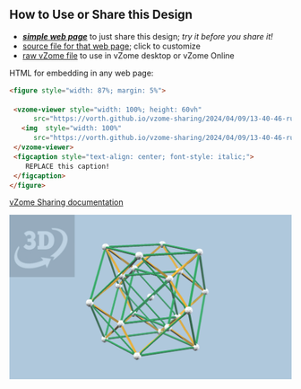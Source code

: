 
## How to Use or Share this Design

 - [***simple web page***](<https://vorth.github.io/vzome-sharing/2024/04/09/13-40-46-runcinated-5cell/>) to just share this design; *try it before you share it!*
 - [source file for that web page](<https://github.com/vorth/vzome-sharing/edit/main/2024/04/09/13-40-46-runcinated-5cell/index.md>); click to customize
 - [raw vZome file](<https://raw.githubusercontent.com/vorth/vzome-sharing/main/2024/04/09/13-40-46-runcinated-5cell/runcinated-5cell.vZome>) to use in vZome desktop or vZome Online
 
 HTML for embedding in any web page:
 ```html
<figure style="width: 87%; margin: 5%">
  
  <vzome-viewer style="width: 100%; height: 60vh" 
       src="https://vorth.github.io/vzome-sharing/2024/04/09/13-40-46-runcinated-5cell/runcinated-5cell.vZome" >
    <img  style="width: 100%"
       src="https://vorth.github.io/vzome-sharing/2024/04/09/13-40-46-runcinated-5cell/runcinated-5cell.png" >
  </vzome-viewer>
  <figcaption style="text-align: center; font-style: italic;">
     REPLACE this caption!
  </figcaption>
</figure>

 ```

[vZome Sharing documentation](https://vzome.github.io/vzome/sharing.html#how-it-works)

![Image](<runcinated-5cell.png>)

